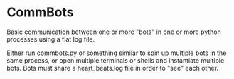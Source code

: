 # CommBots
Basic communication between one or more "bots" in one or more python processes using a flat log file.

Either run commbots.py or something similar to spin up multiple bots in the same process, or open multiple terminals or shells and instantiate multiple bots. Bots must share a heart_beats.log file in order to "see" each other.